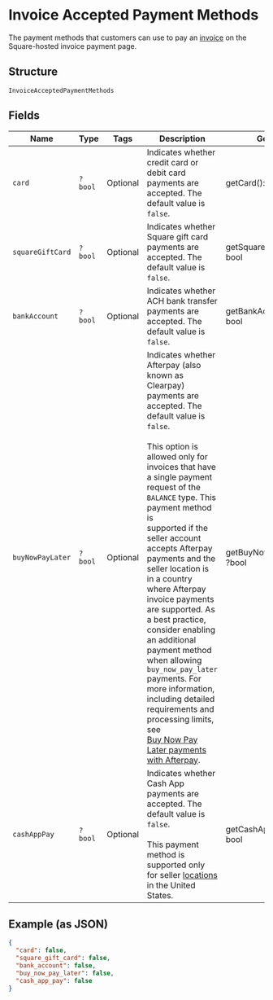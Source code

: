 
# Invoice Accepted Payment Methods

The payment methods that customers can use to pay an [invoice](../../doc/models/invoice.md) on the Square-hosted invoice payment page.

## Structure

`InvoiceAcceptedPaymentMethods`

## Fields

| Name | Type | Tags | Description | Getter | Setter |
|  --- | --- | --- | --- | --- | --- |
| `card` | `?bool` | Optional | Indicates whether credit card or debit card payments are accepted. The default value is `false`. | getCard(): ?bool | setCard(?bool card): void |
| `squareGiftCard` | `?bool` | Optional | Indicates whether Square gift card payments are accepted. The default value is `false`. | getSquareGiftCard(): ?bool | setSquareGiftCard(?bool squareGiftCard): void |
| `bankAccount` | `?bool` | Optional | Indicates whether ACH bank transfer payments are accepted. The default value is `false`. | getBankAccount(): ?bool | setBankAccount(?bool bankAccount): void |
| `buyNowPayLater` | `?bool` | Optional | Indicates whether Afterpay (also known as Clearpay) payments are accepted. The default value is `false`.<br><br>This option is allowed only for invoices that have a single payment request of the `BALANCE` type. This payment method is<br>supported if the seller account accepts Afterpay payments and the seller location is in a country where Afterpay<br>invoice payments are supported. As a best practice, consider enabling an additional payment method when allowing<br>`buy_now_pay_later` payments. For more information, including detailed requirements and processing limits, see<br>[Buy Now Pay Later payments with Afterpay](https://developer.squareup.com/docs/invoices-api/overview#buy-now-pay-later). | getBuyNowPayLater(): ?bool | setBuyNowPayLater(?bool buyNowPayLater): void |
| `cashAppPay` | `?bool` | Optional | Indicates whether Cash App payments are accepted. The default value is `false`.<br><br>This payment method is supported only for seller [locations](entity:Location) in the United States. | getCashAppPay(): ?bool | setCashAppPay(?bool cashAppPay): void |

## Example (as JSON)

```json
{
  "card": false,
  "square_gift_card": false,
  "bank_account": false,
  "buy_now_pay_later": false,
  "cash_app_pay": false
}
```

